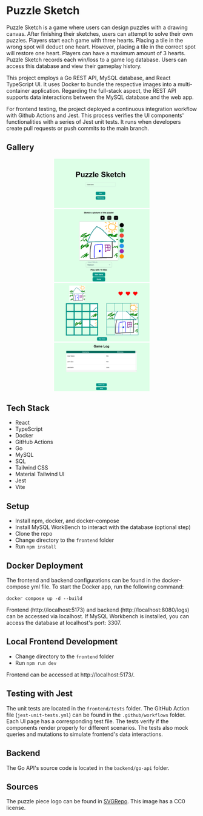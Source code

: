 # Puzzle Sketch

Puzzle Sketch is a game where users can design puzzles with a drawing canvas. After finishing their sketches, users can attempt to solve their own puzzles. Players start each game with three hearts. Placing a tile in the wrong spot will deduct one heart. However, placing a tile in the correct spot will restore one heart. Players can have a maximum amount of 3 hearts. Puzzle Sketch records each win/loss to a game log database. Users can access this database and view their gameplay history.

This project employs a Go REST API, MySQL database, and React TypeScript UI. It uses Docker to bundle the respective images into a multi-container application. Regarding the full-stack aspect, the REST API supports data interactions between the MySQL database and the web app.

For frontend testing, the project deployed a continuous integration workflow with Github Actions and Jest. This process verifies the UI components' functionalities with a series of Jest unit tests. It runs when developers create pull requests or push commits to the main branch.

## Gallery

<p align="center">
<img src="./images/image_title_screen.png" alt="image_title_screen.png" width="50%" height="50%"/>
<img src="./images/image_sketch.png" alt="image_sketch.png" width="50%" height="50%"/>
<img src="./images/image_game.png" alt="image_game.png" width="50%" height="50%"/>
<img src="./images/image_game_log.png" alt="image_game_log.png" width="50%" height="50%"/>
</p>

## Tech Stack

- React
- TypeScript
- Docker
- GitHub Actions
- Go
- MySQL
- SQL
- Tailwind CSS
- Material Tailwind UI
- Jest
- Vite

## Setup

- Install npm, docker, and docker-compose
- Install MySQL WorkBench to interact with the database (optional step)
- Clone the repo
- Change directory to the `frontend` folder
- Run `npm install`

## Docker Deployment

The frontend and backend configurations can be found in the docker-compose yml file.
To start the Docker app, run the following command:

```
docker compose up -d --build
```

Frontend (http://localhost:5173) and backend (http://localhost:8080/logs) can be accessed via localhost. If MySQL Workbench is installed, you can access the database at localhost's port: 3307.

## Local Frontend Development

- Change directory to the `frontend` folder
- Run `npm run dev`

Frontend can be accessed at http://localhost:5173/.

## Testing with Jest

The unit tests are located in the `frontend/tests` folder. The GitHub Action file (`jest-unit-tests.yml`) can be found in the `.github/workflows` folder. Each UI page has a corresponding test file. The tests verify if the components render properly for different scenarios. The tests also mock queries and mutations to simulate frontend's data interactions.

## Backend

The Go API's source code is located in the `backend/go-api` folder.

## Sources

The puzzle piece logo can be found in [SVGRepo](https://www.svgrepo.com/svg/28073/puzzle-piece). This image has a CC0 license.
